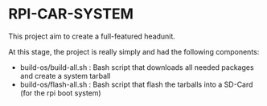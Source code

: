 RPI-CAR-SYSTEM
==============

This project aim to create a full-featured headunit.

At this stage, the project is really simply and had the following components:

- build-os/build-all.sh : Bash script that downloads all needed packages and create a system tarball
- build-os/flash-all.sh : Bash script that flash the tarballs into a SD-Card (for the rpi boot system)
